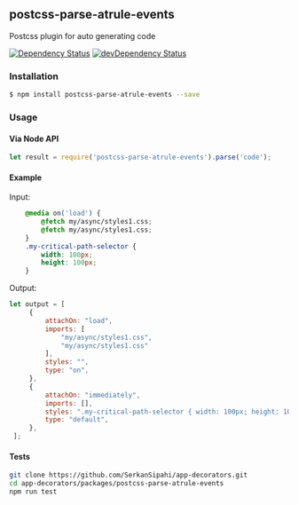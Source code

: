 ## postcss-parse-atrule-events
Postcss plugin for auto generating code

<p>
    <a href="https://david-dm.org/SerkanSipahi/app-decorators?path=packages/postcss-parse-atrule-events"><img src="https://david-dm.org/SerkanSipahi/david.svg" alt="Dependency Status"></a>
    <a href="https://david-dm.org/SerkanSipahi/app-decorators?path=packages/postcss-parse-atrule-events&type=dev"><img src="https://david-dm.org/SerkanSipahi/david/dev-status.svg" alt="devDependency Status"></a>
</p>

### Installation

```sh
$ npm install postcss-parse-atrule-events --save
```

### Usage

#### Via Node API

```js
let result = require('postcss-parse-atrule-events').parse('code');
```

#### Example
Input:
```css
    @media on('load') {
        @fetch my/async/styles1.css;
        @fetch my/async/styles1.css;
    }
    .my-critical-path-selector {
        width: 100px;
        height: 100px;
    }
```
Output:
```js
let output = [
     {
         attachOn: "load",
         imports: [
             "my/async/styles1.css",
             "my/async/styles1.css"
         ],
         styles: "",
         type: "on",
     },
     {
         attachOn: "immediately",
         imports: [],
         styles: ".my-critical-path-selector { width: 100px; height: 100px; }",
         type: "default",
     },
 ];
```


#### Tests
```bash
git clone https://github.com/SerkanSipahi/app-decorators.git
cd app-decorators/packages/postcss-parse-atrule-events
npm run test
```
